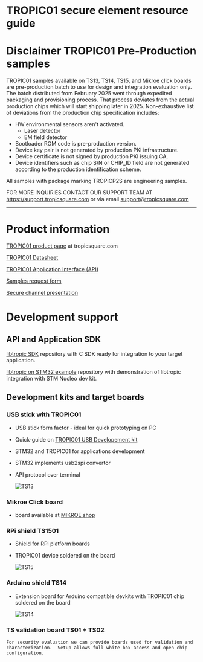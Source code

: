 # TROPIC01 secure element resource guide

# Disclaimer TROPIC01 Pre-Production  samples

TROPIC01 samples available on TS13, TS14, TS15, and Mikroe click boards are pre-production batch to use for design and integration evaluation only. The batch distributed from February 2025 went through expedited packaging and provisioning process. That process deviates from the actual production chips which will start shipping later in 2025. Non-exhaustive list of deviations from the production chip specification includes:
* HW environmental sensors aren't activated.
  * Laser detector
  * EM field detector   
* Bootloader ROM code is pre-production version.
* Device key pair is not generated by production PKI infrastructure.
* Device certificate is not signed by production PKI issuing CA.
* Device identifiers such as chip S/N or CHIP_ID field are not generated according to the production identification scheme.
 
All samples with package marking TROPICP2S are engineering samples.

FOR MORE INQUIRIES CONTACT OUR SUPPORT TEAM AT https://support.tropicsquare.com or via email support@tropicsquare.com
 

 ----

# Product information 

[TROPIC01 product page](https://tropicsquare.com/tropic01) at tropicsquare.com

[TROPIC01 Datasheet](/doc/datasheet/ODD_tropic01_datasheet_revA6.pdf) 


[TROPIC01 Application Interface (API)](/doc/api/tropic01_user_api_v1.1.2.pdf) 


[Samples request form](https://tropicsquare.com/tropic01-samples)

[Secure channel presentation](https://cdn.prod.website-files.com/625faf6f5e93e941317bb67f/66e981e79dee26dc81650c11_ches24_jerabek_final_key.pdf)

# Development support 


## API and Application SDK
[libtropic SDK](https://github.com/tropicsquare/libtropic) repository with C SDK ready for integration to your target application.

[libtropic on STM32 example](https://github.com/tropicsquare/libtropic-stm32) repository with demonstration of libtropic integration with STM Nucleo dev kit.


  ## Development kits and target boards



  ### USB stick with TROPIC01
  * USB stick form factor - ideal for quick prototyping on PC
  * Quick-guide on [TROPIC01 USB Developement kit](https://github.com/tropicsquare/ts-dev-kits/blob/main/ts1302-usb-dev-kit.md)
  * STM32 and TROPIC01 for applications development
  * STM32 implements usb2spi convertor
  * API protocol over terminal

    ![TS13](/doc/boards/ts1301_top_assembled.png)

  ### Mikroe Click board 
  * board available at [MIKROE shop](https://www.mikroe.com/secure-tropic-click)

  

  ### RPi shield TS1501   
  * Shield for RPi platform boards
  * TROPIC01 device soldered on the board

    ![TS15](/doc/boards/ts1501_top_assembled.png)
    
  ### Arduino shield TS14
  * Extension board for Arduino compatible devkits with TROPIC01 chip soldered on the board 

    ![TS14](/doc/boards/ts1401_top_assembled.png)
    
   

 ### TS validation board TS01 + TS02
    For security evaluation we can provide boards used for validation and characterization.  Setup allows full white box access and open chip configuration.


